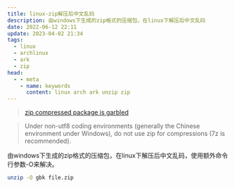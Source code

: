 ```yaml
---
title: linux-zip解压后中文乱码
description: 由windows下生成的zip格式的压缩包，在linux下解压后中文乱码
date: 2022-06-12 22:11
update: 2023-04-02 21:34
tags:
  - linux
  - archlinux
  - ark
  - zip
head:
  - - meta
    - name: keywords
      content: linux arch ark unzip zip
---
```


> [zip compressed package is garbled](https://wiki.archlinux.org/title/Localization/Simplified_Chinese#zip_compressed_package_is_garbled)

> Under non-utf8 coding environments (generally the Chinese environment under Windows), do not use zip for compressions (7z is recommended).  

由windows下生成的zip格式的压缩包，在linux下解压后中文乱码，使用额外命令行参数-O来解决。

```bash
unzip -O gbk file.zip
```
